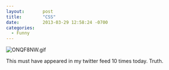 ```yaml
---
layout:       post
title:        "CSS"
date:         2013-03-29 12:58:24 -0700
categories:
  - Funny
---
```


  ![ONQF8NW.gif](/attachments/81d2bffd2d12c8275ab2c708b3fd5297/image.png)  

 This must have appeared in my twitter feed 10 times today.  Truth. 

 
